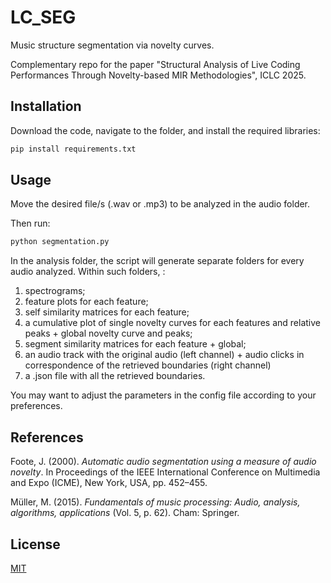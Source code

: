 # LC_SEG

Music structure segmentation via novelty curves.

Complementary repo for the paper "Structural Analysis of Live Coding Performances Through Novelty-based MIR Methodologies", ICLC 2025. 


## Installation

Download the code, navigate to the folder, and install the required libraries:

```bash
pip install requirements.txt
```

## Usage

Move the desired file/s (.wav or .mp3) to be analyzed in the audio folder. 

Then run:

```bash
python segmentation.py
```

In the analysis folder, the script will generate separate folders for every audio analyzed. Within such folders, : 

1) spectrograms;
2) feature plots for each feature;
3) self similarity matrices for each feature;
4) a cumulative plot of single novelty curves for each features and relative peaks + global novelty curve and peaks;
5) segment similarity matrices for each feature + global;
6) an audio track with the original audio (left channel) + audio clicks in correspondence of the retrieved boundaries (right channel) 
7) a .json file with all the retrieved boundaries. 

You may want to adjust the parameters in the config file according to your preferences. 



## References
Foote, J. (2000). *Automatic audio segmentation using a measure of audio novelty*. In Proceedings of the IEEE International Conference on Multimedia and Expo (ICME), New York, USA, pp. 452–455.

Müller, M. (2015). *Fundamentals of music processing: Audio, analysis, algorithms, applications* (Vol. 5, p. 62). Cham: Springer.


## License

[MIT](https://choosealicense.com/licenses/mit/)
